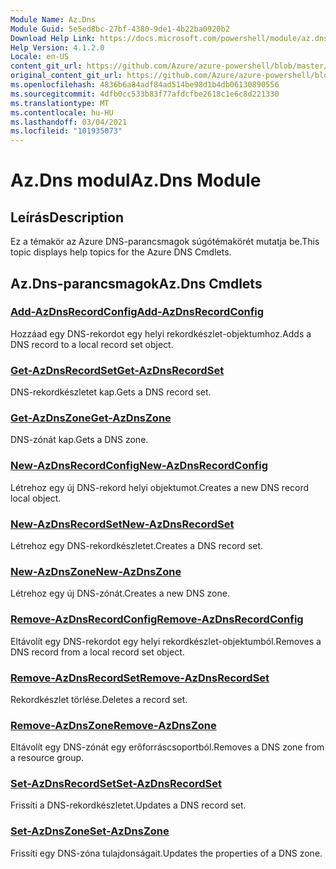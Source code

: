 ```yaml
---
Module Name: Az.Dns
Module Guid: 5e5ed8bc-27bf-4380-9de1-4b22ba0920b2
Download Help Link: https://docs.microsoft.com/powershell/module/az.dns
Help Version: 4.1.2.0
Locale: en-US
content_git_url: https://github.com/Azure/azure-powershell/blob/master/src/Dns/Dns/help/Az.DNS.md
original_content_git_url: https://github.com/Azure/azure-powershell/blob/master/src/Dns/Dns/help/Az.DNS.md
ms.openlocfilehash: 4836b6a84adf84ad514be98d1b4db06130890556
ms.sourcegitcommit: 4dfb0cc533b83f77afdcfbe2618c1e6c8d221330
ms.translationtype: MT
ms.contentlocale: hu-HU
ms.lasthandoff: 03/04/2021
ms.locfileid: "101935073"
---
```

# <span data-ttu-id="d7ea0-101">Az.Dns modul</span><span class="sxs-lookup"><span data-stu-id="d7ea0-101">Az.Dns Module</span></span>
## <span data-ttu-id="d7ea0-102">Leírás</span><span class="sxs-lookup"><span data-stu-id="d7ea0-102">Description</span></span>
<span data-ttu-id="d7ea0-103">Ez a témakör az Azure DNS-parancsmagok súgótémakörét mutatja be.</span><span class="sxs-lookup"><span data-stu-id="d7ea0-103">This topic displays help topics for the Azure DNS Cmdlets.</span></span>

## <span data-ttu-id="d7ea0-104">Az.Dns-parancsmagok</span><span class="sxs-lookup"><span data-stu-id="d7ea0-104">Az.Dns Cmdlets</span></span>
### [<span data-ttu-id="d7ea0-105">Add-AzDnsRecordConfig</span><span class="sxs-lookup"><span data-stu-id="d7ea0-105">Add-AzDnsRecordConfig</span></span>](Add-AzDnsRecordConfig.md)
<span data-ttu-id="d7ea0-106">Hozzáad egy DNS-rekordot egy helyi rekordkészlet-objektumhoz.</span><span class="sxs-lookup"><span data-stu-id="d7ea0-106">Adds a DNS record to a local record set object.</span></span>

### [<span data-ttu-id="d7ea0-107">Get-AzDnsRecordSet</span><span class="sxs-lookup"><span data-stu-id="d7ea0-107">Get-AzDnsRecordSet</span></span>](Get-AzDnsRecordSet.md)
<span data-ttu-id="d7ea0-108">DNS-rekordkészletet kap.</span><span class="sxs-lookup"><span data-stu-id="d7ea0-108">Gets a DNS record set.</span></span>

### [<span data-ttu-id="d7ea0-109">Get-AzDnsZone</span><span class="sxs-lookup"><span data-stu-id="d7ea0-109">Get-AzDnsZone</span></span>](Get-AzDnsZone.md)
<span data-ttu-id="d7ea0-110">DNS-zónát kap.</span><span class="sxs-lookup"><span data-stu-id="d7ea0-110">Gets a DNS zone.</span></span>

### [<span data-ttu-id="d7ea0-111">New-AzDnsRecordConfig</span><span class="sxs-lookup"><span data-stu-id="d7ea0-111">New-AzDnsRecordConfig</span></span>](New-AzDnsRecordConfig.md)
<span data-ttu-id="d7ea0-112">Létrehoz egy új DNS-rekord helyi objektumot.</span><span class="sxs-lookup"><span data-stu-id="d7ea0-112">Creates a new DNS record local object.</span></span>

### [<span data-ttu-id="d7ea0-113">New-AzDnsRecordSet</span><span class="sxs-lookup"><span data-stu-id="d7ea0-113">New-AzDnsRecordSet</span></span>](New-AzDnsRecordSet.md)
<span data-ttu-id="d7ea0-114">Létrehoz egy DNS-rekordkészletet.</span><span class="sxs-lookup"><span data-stu-id="d7ea0-114">Creates a DNS record set.</span></span>

### [<span data-ttu-id="d7ea0-115">New-AzDnsZone</span><span class="sxs-lookup"><span data-stu-id="d7ea0-115">New-AzDnsZone</span></span>](New-AzDnsZone.md)
<span data-ttu-id="d7ea0-116">Létrehoz egy új DNS-zónát.</span><span class="sxs-lookup"><span data-stu-id="d7ea0-116">Creates a new DNS zone.</span></span>

### [<span data-ttu-id="d7ea0-117">Remove-AzDnsRecordConfig</span><span class="sxs-lookup"><span data-stu-id="d7ea0-117">Remove-AzDnsRecordConfig</span></span>](Remove-AzDnsRecordConfig.md)
<span data-ttu-id="d7ea0-118">Eltávolít egy DNS-rekordot egy helyi rekordkészlet-objektumból.</span><span class="sxs-lookup"><span data-stu-id="d7ea0-118">Removes a DNS record from a local record set object.</span></span>

### [<span data-ttu-id="d7ea0-119">Remove-AzDnsRecordSet</span><span class="sxs-lookup"><span data-stu-id="d7ea0-119">Remove-AzDnsRecordSet</span></span>](Remove-AzDnsRecordSet.md)
<span data-ttu-id="d7ea0-120">Rekordkészlet törlése.</span><span class="sxs-lookup"><span data-stu-id="d7ea0-120">Deletes a record set.</span></span>

### [<span data-ttu-id="d7ea0-121">Remove-AzDnsZone</span><span class="sxs-lookup"><span data-stu-id="d7ea0-121">Remove-AzDnsZone</span></span>](Remove-AzDnsZone.md)
<span data-ttu-id="d7ea0-122">Eltávolít egy DNS-zónát egy erőforráscsoportból.</span><span class="sxs-lookup"><span data-stu-id="d7ea0-122">Removes a DNS zone from a resource group.</span></span>

### [<span data-ttu-id="d7ea0-123">Set-AzDnsRecordSet</span><span class="sxs-lookup"><span data-stu-id="d7ea0-123">Set-AzDnsRecordSet</span></span>](Set-AzDnsRecordSet.md)
<span data-ttu-id="d7ea0-124">Frissíti a DNS-rekordkészletet.</span><span class="sxs-lookup"><span data-stu-id="d7ea0-124">Updates a DNS record set.</span></span>

### [<span data-ttu-id="d7ea0-125">Set-AzDnsZone</span><span class="sxs-lookup"><span data-stu-id="d7ea0-125">Set-AzDnsZone</span></span>](Set-AzDnsZone.md)
<span data-ttu-id="d7ea0-126">Frissíti egy DNS-zóna tulajdonságait.</span><span class="sxs-lookup"><span data-stu-id="d7ea0-126">Updates the properties of a DNS zone.</span></span>

